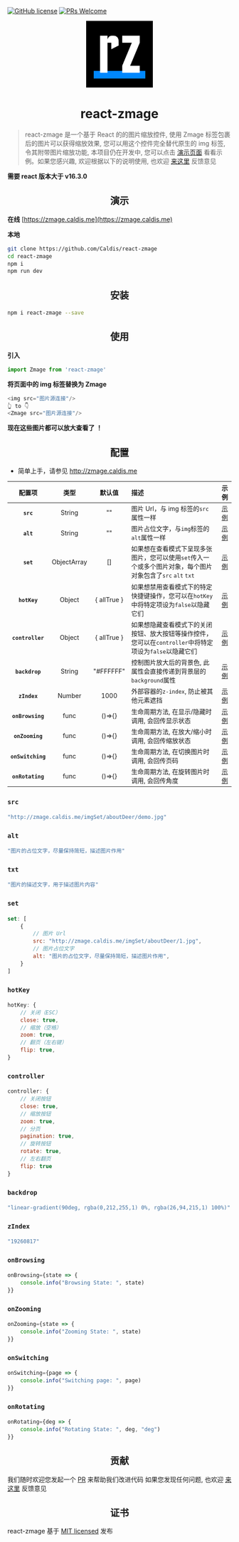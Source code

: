[![GitHub license](https://img.shields.io/badge/license-MIT-blue.svg)](https://github.com/facebook/react/blob/master/LICENSE) [![PRs Welcome](https://img.shields.io/badge/PRs-welcome-brightgreen.svg)](CONTRIBUTING.md#pull-requests)

<div align="center">
  <a href="https://github.com/Caldis/react-zmage">
    <img width="150" height="150" src="docs/logo.png">
  </a>
  <h1>react-zmage</h1>
</div>

> react-zmage 是一个基于 React 的的图片缩放控件, 使用 Zmage 标签包裹后的图片可以获得缩放效果, 您可以用这个控件完全替代原生的 img 标签, 令其附带图片缩放功能, 本项目仍在开发中, 您可以点击 [演示页面](https://zmage.caldis.me) 看看示例。如果您感兴趣, 欢迎根据以下的说明使用, 也欢迎 [来这里](https://github.com/Caldis/react-zmage/issues) 反馈意见

**需要 react 版本大于 v16.3.0**
<h2 align="center">演示</h2>

**在线**
[https://zmage.caldis.me](https://zmage.caldis.me)

**本地**
```bash
git clone https://github.com/Caldis/react-zmage
cd react-zmage
npm i
npm run dev
```


<h2 align="center">安装</h2>

```bash
npm i react-zmage --save
```


<h2 align="center">使用</h2>


**引入**
```js
import Zmage from 'react-zmage'
```

**将页面中的 img 标签替换为 Zmage**
```js
<img src="图片源连接"/>
👆 to 👇
<Zmage src="图片源连接"/>
```

**现在这些图片都可以放大查看了 ！**


<h2 align="center">配置</h2>

- 简单上手，请参见 http://zmage.caldis.me

|配置项|类型|默认值|描述|示例|
|:--:|:--:|:-----:|:-----|:----------:|
| **`src`** | String | "" | 图片 Url，与 img 标签的`src`属性一样 | [示例](https://github.com/Caldis/react-zmage#src) |
| **`alt`** | String | "" | 图片占位文字，与`img`标签的`alt`属性一样 | [示例](https://github.com/Caldis/react-zmage#alt) |
| **`set`** | ObjectArray | [] | 如果想在查看模式下呈现多张图片，您可以使用`set`传入一个或多个图片对象，每个图片对象包含了`src` `alt` `txt` | [示例](https://github.com/Caldis/react-zmage#set) |
| **`hotKey`** | Object | { allTrue } | 如果想禁用查看模式下的特定快捷键操作，您可以在`hotKey`中将特定项设为`false`以隐藏它们 | [示例](https://github.com/Caldis/react-zmage#hotKey) |
| **`controller`** | Object | { allTrue } | 如果想隐藏查看模式下的关闭按钮、放大按钮等操作控件，您可以在`controller`中将特定项设为`false`以隐藏它们 | [示例](https://github.com/Caldis/react-zmage#controller) |
| **`backdrop`** | String | "#FFFFFF" | 控制图片放大后的背景色, 此属性会直接传递到背景层的`background`属性 | [示例](https://github.com/Caldis/react-zmage#backdrop) |
| **`zIndex`** | Number | 1000 | 外部容器的`z-index`, 防止被其他元素遮挡 | [示例](https://github.com/Caldis/react-zmage#zIndex) |
| **`onBrowsing`** | func | ()=>{} | 生命周期方法, 在显示/隐藏时调用, 会回传显示状态 | [示例](https://github.com/Caldis/react-zmage#onBrowsing) |
| **`onZooming`** | func | ()=>{} | 生命周期方法, 在放大/缩小时调用, 会回传缩放状态 | [示例](https://github.com/Caldis/react-zmage#onZooming) |
| **`onSwitching`** | func | ()=>{} | 生命周期方法, 在切换图片时调用, 会回传页码 | [示例](https://github.com/Caldis/react-zmage#onSwitching) |
| **`onRotating`** | func | ()=>{} | 生命周期方法, 在旋转图片时调用, 会回传角度 | [示例](https://github.com/Caldis/react-zmage#onRotating) |

### `src`
```js
"http://zmage.caldis.me/imgSet/aboutDeer/demo.jpg"
```

### `alt`
```js
"图片的占位文字，尽量保持简短，描述图片作用"
```

### `txt`
```js
"图片的描述文字，用于描述图片内容"
```

### `set`
```js
set: [
    {
        // 图片 Url
        src: "http://zmage.caldis.me/imgSet/aboutDeer/1.jpg",
        // 图片占位文字
        alt: "图片的占位文字，尽量保持简短，描述图片作用",
    }
]
```

### `hotKey`
```js
hotKey: {
    // 关闭（ESC）
    close: true,
    // 缩放（空格）
    zoom: true,
    // 翻页（左右键）
    flip: true,
}
```

### `controller`
```js
controller: {
    // 关闭按钮
    close: true,
    // 缩放按钮
    zoom: true,
    // 分页
    pagination: true,
    // 旋转按钮
    rotate: true,
    // 左右翻页
    flip: true
}
```

### `backdrop`
```js
"linear-gradient(90deg, rgba(0,212,255,1) 0%, rgba(26,94,215,1) 100%)"
```

### `zIndex`
```js
"19260817"
```

### `onBrowsing`
```js
onBrowsing={state => {
    console.info("Browsing State: ", state)
}}
```

### `onZooming`
```js
onZooming={state => {
    console.info("Zooming State: ", state)
}}
```

### `onSwitching`
```js
onSwitching={page => {
    console.info("Switching page: ", page)
}}
```

### `onRotating`
```js
onRotating={deg => {
    console.info("Rotating State: ", deg, "deg")
}}
```


<h2 align="center">贡献</h2>

我们随时欢迎您发起一个 [PR](https://github.com/Caldis/react-zmage/pulls) 来帮助我们改进代码
如果您发现任何问题, 也欢迎 [来这里](https://github.com/Caldis/react-zmage/issues) 反馈意见


<h2 align="center">证书</h2>

react-zmage 基于 [MIT licensed](./LICENSE) 发布

